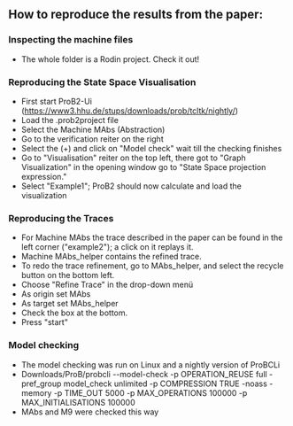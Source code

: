 ## How to reproduce the results from the paper:


### Inspecting the machine files 
* The whole folder is a Rodin project. Check it out!

### Reproducing the State Space Visualisation 
* First start ProB2-Ui (https://www3.hhu.de/stups/downloads/prob/tcltk/nightly/)
* Load the .prob2project file
* Select the Machine MAbs (Abstraction)
* Go to the verification reiter on the right
* Select the (+) and click on "Model check" wait till the checking finishes
* Go to "Visualisation" reiter on the top left, there got to "Graph Visualization" in the opening window go to "State Space projection expression."
* Select "Example1"; ProB2 should now calculate and load the visualization

### Reproducing the Traces 
* For Machine MAbs the trace described in the paper can be found in the left corner ("example2"); a click on it replays it.
* Machine MAbs_helper contains the refined trace.
* To redo the trace refinement, go to MAbs_helper, and select the recycle button on the bottom left. 
* Choose "Refine Trace" in the drop-down menü
* As origin set MAbs
* As target set MAbs_helper
* Check the box at the bottom.
* Press "start"

### Model checking 
* The model checking was run on Linux and a nightly version of ProBCLi
*  Downloads/ProB/probcli --model-check -p OPERATION_REUSE full -pref_group model_check unlimited -p COMPRESSION TRUE -noass -memory -p TIME_OUT 5000 -p MAX_OPERATIONS 100000 -p MAX_INITIALISATIONS 100000 <FileName>
* MAbs and M9 were checked this way
